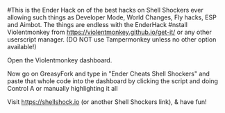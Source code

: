 #This is the Ender Hack on of the best hacks on Shell Shockers ever allowing such things as Developer Mode, World Changes, Fly hacks, ESP and Aimbot. The things are endless with the EnderHack
#nstall Violentmonkey from https://violentmonkey.github.io/get-it/ or any other userscript manager. (DO NOT use Tampermonkey unless no other option available!)

Open the Violentmonkey dashboard.

Now go on GreasyFork and type in "Ender Cheats Shell Shockers" and paste that whole code into the dashboard by clicking the script and doing Control A or manually highlighting it all


Visit https://shellshock.io (or another Shell Shockers link), & have fun! 
